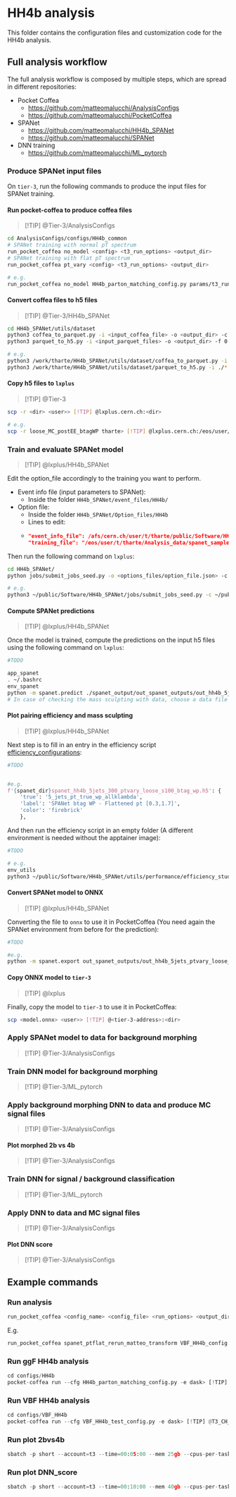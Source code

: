 # HH4b analysis
This folder contains the configuration files and customization code for the HH4b analysis.

## Full analysis workflow
The full analysis workflow is composed by multiple steps, which are spread in different repositories:
- Pocket Coffea
  - https://github.com/matteomalucchi/AnalysisConfigs
  - https://github.com/matteomalucchi/PocketCoffea
- SPANet
  - https://github.com/matteomalucchi/HH4b_SPANet
  - https://github.com/matteomalucchi/SPANet
- DNN training
  - https://github.com/matteomalucchi/ML_pytorch

### Produce SPANet input files
On `tier-3`, run the following commands to produce the input files for SPANet training.
#### Run pocket-coffea to produce coffea files
> [!TIP] @Tier-3/AnalysisConfigs



```bash
cd AnalysisConfigs/configs/HH4b_common
# SPANet training with normal pT spectrum
run_pocket_coffea no_model <config> <t3_run_options> <output_dir>
# SPANet training with flat pT spectrum
run_pocket_coffea pt_vary <config> <t3_run_options> <output_dir>

# e.g.
run_pocket_coffea no_model HH4b_parton_matching_config.py params/t3_run_options.yaml ../../../sample_spanet/loose_MC_postEE_btagWP
```

#### Convert coffea files to h5 files
> [!TIP] @Tier-3/HH4b_SPANet
```bash
cd HH4b_SPANet/utils/dataset
python3 coffea_to_parquet.py -i <input_coffea_file> -o <output_dir> -c 4b_region
python3 parquet_to_h5.py -i <input_parquet_files> -o <output_dir> -f 0.8

# e.g. 
python3 /work/tharte/HH4b_SPANet/utils/dataset/coffea_to_parquet.py -i .//output_all.coffea -o . -c 4b_region
python3 /work/tharte/HH4b_SPANet/utils/dataset/parquet_to_h5.py -i ./*.parquet -o /scratch/tharte/166814/ -f 0.8
```

#### Copy h5 files to `lxplus`
> [!TIP] @Tier-3
```bash
scp -r <dir> <user>> [!TIP] @lxplus.cern.ch:<dir>

# e.g.
scp -r loose_MC_postEE_btagWP tharte> [!TIP] @lxplus.cern.ch:/eos/user/t/tharte/Analysis_data/spanet_samples
```

### Train and evaluate SPANet model
> [!TIP] @lxplus/HH4b_SPANet

Edit the option_file accordingly to the training you want to perform. 

- Event info file (input parameters to SPANet):
  - Inside the folder `HH4b_SPANet/event_files/HH4b/`
- Option file:
  - Inside the folder `HH4b_SPANet/Option_files/HH4b`
  - Lines to edit:
  - ```json
    "event_info_file": /afs/cern.ch/user/t/tharte/public/Software/HH4b_SPANet/event_files/HH4b/hh4b_5jet_btag_wp.yaml,                
    "training_file": "/eos/user/t/tharte/Analysis_data/spanet_samples/loose_MC_postEE_btagWP/output_JetGood_train.h5",  
    ```

Then run the following command on `lxplus`:

```bash
cd HH4b_SPANet/
python jobs/submit_jobs_seed.py -o <options_files/option_file.json> -c <jobs/config/config.yaml> -s <start_seed>:<end_seed> -a <"additional arguments to pass to spanet.train"> --suffix <directory_suffix> -out <output_dir>

# e.g. 
python3 ~/public/Software/HH4b_SPANet/jobs/submit_jobs_seed.py -c ~/public/Software/HH4b_SPANet/jobs/config/jet_assignment_deep_network_3d.yaml -s 100:101 -o options_files/HH4b/hh4b_5jets_ptreg_loose_300_btag_wp.json -out /eos/user/t/tharte/Analysis_data/spanet_output
```

#### Compute SPANet predictions
> [!TIP] @lxplus/HH4b_SPANet

Once the model is trained, compute the predictions on the input h5 files using the following command on `lxplus`:

```bash
#TODO

app_spanet
. ~/.bashrc
env_spanet
python -m spanet.predict ./spanet_output/out_spanet_outputs/out_hh4b_5jets_ptreg_loose_300_btag_wp/out_seed_trainings_100/version_0/ predictions/spanet_hh4b_5jets_300_ptreg_loose_s100_btag_wp.h5 -tf spanet_samples/loose_MC_postEE_btagWP/output_JetGood_test.h5 --gpu 
# In case of checking the mass sculpting with data, choose a data file as -tf argument
```

#### Plot pairing efficiency and mass sculpting 
> [!TIP] @lxplus/HH4b_SPANet

Next step is to fill in an entry in the efficiency script [efficiency_configurations](.py./utils/performance/efficiency_configurations.py):


```python
#TODO


#e.g.
f'{spanet_dir}spanet_hh4b_5jets_300_ptvary_loose_s100_btag_wp.h5': {
    'true': '5_jets_pt_true_wp_allklambda',
    'label': 'SPANet btag WP - Flattened pt [0.3,1.7]',
    'color': 'firebrick'
    },
```

And then run the efficiency script in an empty folder (A different environment is needed without the apptainer image):

```bash
#TODO

# e.g.
env_utils 
python3 ~/public/Software/HH4b_SPANet/utils/performance/efficiency_studies.py -pd . -k # To run the mass shapes using data inputs, replace -k with -d
```

#### Convert SPANet model to ONNX
> [!TIP] @lxplus/HH4b_SPANet

Converting the file to `onnx` to use it in PocketCoffea (You need again the SPANet environment from before for the prediction):

``` bash
#TODO

#e.g.
python -m spanet.export out_spanet_outputs/out_hh4b_5jets_ptvary_loose_300_btag_wp/out_seed_trainings_100/version_0/ spanet_hh4b_5jets_ptvary_loose_300_btag_5wp_s100.onnx --gpu
```

#### Copy ONNX model to `tier-3`
> [!TIP] @lxplus

Finally, copy the model to `tier-3` to use it in PocketCoffea:
```bash
scp <model.onnx> <user>> [!TIP] @<tier-3-address>:<dir>
```

### Apply SPANet model to data for background morphing
> [!TIP] @Tier-3/AnalysisConfigs


### Train DNN model for background morphing
> [!TIP] @Tier-3/ML_pytorch

### Apply background morphing DNN to data and produce MC signal files
> [!TIP] @Tier-3/AnalysisConfigs

#### Plot morphed 2b vs 4b
> [!TIP] @Tier-3/AnalysisConfigs

### Train DNN for signal / background classification
> [!TIP] @Tier-3/ML_pytorch

### Apply DNN to data and MC signal files
> [!TIP] @Tier-3/AnalysisConfigs

#### Plot DNN score
> [!TIP] @Tier-3/AnalysisConfigs



## Example commands

### Run analysis

```python
run_pocket_coffea <config_name> <config_file> <run_options> <output_dir> <--test>
```
E.g.
```python
run_pocket_coffea spanet_ptflat_rerun_matteo_transform VBF_HH4b_config.py params/t3_run_options_spanet_predict_10Gb.yaml /work/mmalucch/out_hh4b/out_transformed_DNN_score
```

### Run ggF HH4b analysis

```python
cd configs/HH4b
pocket-coffea run --cfg HH4b_parton_matching_config.py -e dask> [!TIP] @T3_CH_PSI --custom-run-options params/t3_run_options_spanet_predict.yaml -o /work/mmalucch/out_test --executor-custom-setup onnx_executor.py
```

### Run VBF HH4b analysis

```python
cd configs/VBF_HH4b
pocket-coffea run --cfg VBF_HH4b_test_config.py -e dask> [!TIP] @T3_CH_PSI --custom-run-options params/t3_run_options_spanet_predict.yaml -o /work/mmalucch/out_hh4b/out_vbf_jets_candidates/  --executor-custom-setup onnx_executor.py
```

### Run plot 2bvs4b

```python
sbatch -p short --account=t3 --time=00:05:00 --mem 25gb --cpus-per-task=8 --wrap="python plot_2bMorphedvs4b.py -i <input_directory> -o <output_directory>"
```


### Run plot DNN_score

```python
sbatch -p short --account=t3 --time=00:10:00 --mem 40gb --cpus-per-task=1 --wrap="python ~/AnalysisConfigs/scripts/plot_DNN_score.py -id ./  -im output_GluGlutoHHto4B_spanet_kl-1p00_kt-1p00_c2-0p00_2022_postEE.coffea -r2 -om /work/mmalucch/out_ML_pytorch/DNN_DHH_method_class_weights_e5drop75_postEE_allklambda_matteo/state_dict/model_best_epoch_19.onnx"
```